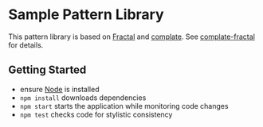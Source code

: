 Sample Pattern Library
======================

This pattern library is based on [Fractal](https://fractal.build) and
[complate](https://complate.org). See
[complate-fractal](https://github.com/complate/complate-fractal) for details.


Getting Started
---------------

* ensure [Node](https://nodejs.org) is installed
* `npm install` downloads dependencies
* `npm start` starts the application while monitoring code changes
* `npm test` checks code for stylistic consistency
